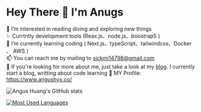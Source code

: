 
# Hey There 👋  I'm Anugs

👀 I’m interested in reading diving and exploring new things   
✨ Currtntly development tools (Reax.js、node.js、boostrap5 )  
🌱 I’m currently learning coding ( Next.js、typeScript、tailwindcss、Docker 、 AWS )   
📫 You can reach me by mailing to sickmi14798@gmail.com  
💞️ If you're looking for more about me, just take a look at my [blog](https://medium.com/@sickmi14798). I currently start a blog, writting about code learning 
📇 MY Profile: https://www.angushyx.co/


![Angus Huang's GitHub stats](https://github-readme-stats.vercel.app/api?username=angushyx&hide=stars,prs&show_icons=true&theme=algolia)

[![Most Used Languages](https://github-readme-stats.vercel.app/api/top-langs/?username=angushyx&layout=compact&theme=algolia&card_width=445px)](https://github.com/anuraghazra/github-readme-stats) 



<!---
angushyx/angushyx is a  special repository because its `README.md` (this file) appears on your GitHub profile.
You can click the Preview link to take a look at your changes.
--->
